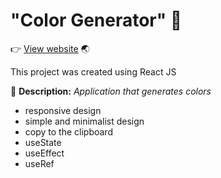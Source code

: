 # "Color Generator" :art:
👉 <a target="_blank" href="https://jm-color-generator.netlify.app/">View website</a> :earth_asia:

This project was created using React JS

📌 **Description:** *Application that generates colors*

- responsive design
- simple and minimalist design
- copy to the clipboard
- useState
- useEffect
- useRef
